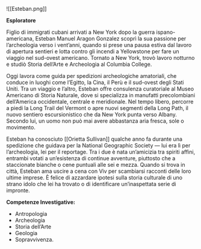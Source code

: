 ![[Esteban.png]]

**Esploratore**

Figlio di immigrati cubani arrivati a New York dopo la guerra ispano-americana, Esteban Manuel Aragon Gonzalez scoprì la sua passione per l’archeologia verso i vent’anni, quando si prese una pausa estiva dal lavoro di apertura sentieri e lotta contro gli incendi a Yellowstone per fare un viaggio nel sud-ovest americano. Tornato a New York, trovò lavoro notturno e studiò Storia dell’Arte e Archeologia al Columbia College.

Oggi lavora come guida per spedizioni archeologiche amatoriali, che conduce in luoghi come l’Egitto, la Cina, il Perù e il sud-ovest degli Stati Uniti. Tra un viaggio e l’altro, Esteban offre consulenza curatoriale al Museo Americano di Storia Naturale, dove si specializza in manufatti precolombiani dell’America occidentale, centrale e meridionale. Nel tempo libero, percorre a piedi la Long Trail del Vermont o apre nuovi segmenti della Long Path, il nuovo sentiero escursionistico che da New York punta verso Albany. Secondo lui, un uomo non può mai avere abbastanza aria fresca, sole o movimento.

Esteban ha conosciuto [[Orietta Sullivan]] qualche anno fa durante una spedizione che guidava per la National Geographic Society — lui era lì per l’archeologia, lei per il reportage. Tra i due è nata un’amicizia tra spiriti affini, entrambi votati a un’esistenza di continue avventure, piuttosto che a staccionate bianche o cene puntuali alle sei e mezza. Quando si trova in città, Esteban ama uscire a cena con Viv per scambiarsi racconti delle loro ultime imprese. È felice di azzardare ipotesi sulla storia culturale di uno strano idolo che lei ha trovato o di identificare un’inaspettata serie di impronte.

**Competenze Investigative:** 
- Antropologia
- Archeologia
- Storia dell’Arte
- Geologia
- Sopravvivenza.